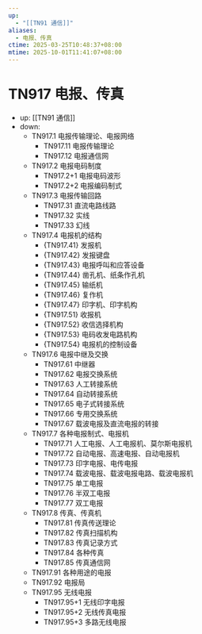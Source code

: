 ```yaml
---
up:
  - "[[TN91 通信]]"
aliases:
  - 电报、传真
ctime: 2025-03-25T10:48:37+08:00
mtime: 2025-10-01T11:41:07+08:00
---
```


# TN917 电报、传真

- up: [[TN91 通信]]
- down:	
	- TN917.1 电报传输理论、电报网络
		- TN917.11 电报传输理论
		- TN917.12 电报通信网
	- TN917.2 电报电码制度
		- TN917.2+1 电报电码波形
		- TN917.2+2 电报编码制式
	- TN917.3 电报传输回路
		- TN917.31 直流电路线路
		- TN917.32 实线
		- TN917.33 幻线
	- TN917.4 电报机的结构
		- {TN917.41} 发报机
		- {TN917.42} 发报键盘
		- {TN917.43} 电报呼叫和应答设备
		- {TN917.44} 凿孔机、纸条作孔机
		- {TN917.45} 输纸机
		- {TN917.46} 复作机
		- {TN917.47} 印字机、印字机构
		- {TN917.51} 收报机
		- {TN917.52} 收信选择机构
		- {TN917.53} 电码收发电路机构
		- {TN917.54} 电报机的控制设备
	- TN917.6 电报中继及交换
		- TN917.61 中继器
		- TN917.62 电报交换系统
		- TN917.63 人工转接系统
		- TN917.64 自动转接系统
		- TN917.65 电子式转接系统
		- TN917.66 专用交换系统
		- TN917.67 载波电报及直流电报的转接
	- TN917.7 各种电报制式、电报机
		- TN917.71 人工电报、人工电报机、莫尔斯电报机
		- TN917.72 自动电报、高速电报、自动电报机
		- TN917.73 印字电报、电传电报
		- TN917.74 载波电报、载波电报电路、载波电报机
		- TN917.75 单工电报
		- TN917.76 半双工电报
		- TN917.77 双工电报
	- TN917.8 传真、传真机
		- TN917.81 传真传送理论
		- TN917.82 传真扫描机构
		- TN917.83 传真记录方式
		- TN917.84 各种传真
		- TN917.85 传真通信网
	- TN917.91 各种用途的电报
	- TN917.92 电报局
	- TN917.95 无线电报
		- TN917.95+1 无线印字电报
		- TN917.95+2 无线传真电报
		- TN917.95+3 多路无线电报
	
